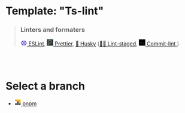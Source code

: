 # Template: "Ts-lint"

> ### Linters and formaters
>
> <a href="https://eslint.org/" >
> <img alt="ESLint logo" src="https://raw.githubusercontent.com/KevinNicolas/template-Ts-lint/3f1a6ec0eb8e1c528fcfd5ac30353216bb660ee6/images/eslint-logo.svg" itemprop="image" width="17"> ESLint</a>,
> <a href="https://prettier.io/">
> <img alt="Prettier logo" src="https://github.com/KevinNicolas/template-Ts-lint/blob/main/images/prettier-logo.png?raw=true" width="17" /> Prettier</a>,
> <a href="https://typicode.github.io/husky/#/">🐶 Husky</a> (<a href="https://github.com/okonet/lint-staged#readme">🚫💩 Lint-staged</a>, 
>   <a href="https://commitlint.js.org/#/">
>   <img alt="Commit-lint logo." src="https://raw.githubusercontent.com/KevinNicolas/template-Ts-lint/3f1a6ec0eb8e1c528fcfd5ac30353216bb660ee6/images/commitlint-logo.svg" itemprop="image" width="17" /> Commit-lint
>   </a>)

<br><br>

# Select a branch
+ <a href="https://github.com/KevinNicolas/template-Ts-lint/tree/pnpm">
    <img alter="pnpm logo." src="https://raw.githubusercontent.com/KevinNicolas/template-Ts-lint/3f1a6ec0eb8e1c528fcfd5ac30353216bb660ee6/images/pnpm-logo.svg" width="17" /> pnpm
</a>


<!-- ## Start

### Pre-requirements

- <span href="https://pnpm.io/es/"><img alter="pnpm logo." src="https://www.svgrepo.com/show/354126/npm-icon.svg" width="17" /><b> npm</b></span> package manager

### Setup

Clone this respository and run:

```
    npm i
```

## Use other package manager

<span>If you want use other package manage you need change "npm" commands of next files for the equivalent of you package manager (the next examples are made with npm/npx)</span>

    .husky
    ├ commit-msg: [Line 4]: npx --no-install commitlint --edit
    ├ post-merge: [Line 4]: npm install
    └ pre-commit:
        ├ [Line 4]: npm run tsc
        ├ [Line 5]: npm run lint-staged
        ├ [Line 6]: npm run lint:fix
        └ [Line 6]: npm run format
    package.json:
    ├ [Line 11]: "build": "npm run lint && npm run format && tsc"
    ├ [Line 33]: "npm run eslint --fix"
    └ [Line 34]: "npm run prettier --write"

After this modifies, delete "package-lock.yaml" file and "node_modules"(if exist), next, run the equivalent of "npm install", remove remote origin (`git remote remove origin`) and delete "README.md" -->
